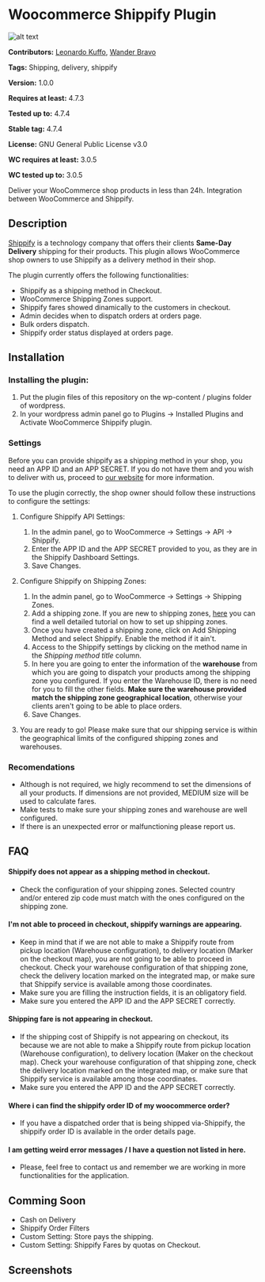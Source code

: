 # Woocommerce Shippify Plugin

![alt text](http://startupbrasil.org.br/wp-content/uploads/2014/12/shippify_logo_big.png "Shippify Logo")

**Contributors:** [Leonardo Kuffo](https://github.com/lkuffo/), [Wander Bravo](https://github.com/bram70)

**Tags:** Shipping, delivery, shippify

**Version:** 1.0.0

**Requires at least:** 4.7.3

**Tested up to:** 4.7.4

**Stable tag:** 4.7.4

**License:** GNU General Public License v3.0

**WC requires at least:** 3.0.5

**WC tested up to:** 3.0.5

Deliver your WooCommerce shop products in less than 24h. Integration between WooCommerce and Shippify. 

## Description ##

[Shippify](http://www.shippify.co/) is a technology company that offers their clients **Same-Day Delivery** shipping for their products. This plugin allows WooCommerce shop owners to use Shippify as a delivery method in their shop. 

The plugin currently offers the following functionalities:

- Shippify as a shipping method in Checkout.
- WooCommerce Shipping Zones support. 
- Shippify fares showed dinamically to the customers in checkout.
- Admin decides when to dispatch orders at orders page.
- Bulk orders dispatch.
- Shippify order status displayed at orders page.

## Installation ##

### Installing the plugin: ###

1. Put the plugin files of this repository on the wp-content / plugins folder of wordpress.
2. In your wordpress admin panel go to Plugins -> Installed Plugins and Activate WooCommerce Shippify plugin.

### Settings ###

Before you can provide shippify as a shipping method in your shop, you need an APP ID and an APP SECRET. If you do not have them and you wish to deliver with us, proceed to [our website](http://www.shippify.co/) for more information. 

To use the plugin correctly, the shop owner should follow these instructions to configure the settings:

1. Configure Shippify API Settings: 
    1. In the admin panel, go to WooCommerce -> Settings -> API -> Shippify.
    2. Enter the APP ID and the APP SECRET provided to you, as they are in the Shippify Dashboard Settings.
    3. Save Changes.

2. Configure Shippify on Shipping Zones:
    1. In the admin panel, go to WooCommerce -> Settings -> Shipping Zones. 
    2. Add a shipping zone. If you are new to shipping zones, [here](https://docs.woocommerce.com/document/setting-up-shipping-zones/) you can find a well detailed tutorial on how to set up shipping zones.
    3. Once you have created a shipping zone, click on Add Shipping Method and select Shippify. Enable the method if it ain't.
    4. Access to the Shippify settings by clicking on the method name in the *Shipping method title* column.
    5. In here you are going to enter the information of the **warehouse** from which you are going to dispatch your products among the shipping zone you configured. If you enter the Warehouse ID, there is no need for you to fill the other fields. **Make sure the warehouse provided match the shipping zone geographical location**, otherwise your clients aren't going to be able to place orders.
    6. Save Changes.

3. You are ready to go! Please make sure that our shipping service is within the geographical limits of the configured shipping zones and warehouses.

### Recomendations ###

- Although is not required, we higly recommend to set the dimensions of all your products. If dimensions are not provided, MEDIUM size will be used to calculate fares.
- Make tests to make sure your shipping zones and warehouse are well configured.
- If there is an unexpected error or malfunctioning please report us.

## FAQ ##

#### Shippify does not appear as a shipping method in checkout. ####
  - Check the configuration of your shipping zones. Selected country and/or entered zip code must match with the ones configured on the shipping zone. 

#### I'm not able to proceed in checkout, shippify warnings are appearing. ####
  - Keep in mind that if we are not able to make a Shippify route from pickup location (Warehouse configuration), to delivery location (Marker on the checkout map), you are not going to be able to proceed in checkout. Check your warehouse configuration of that shipping zone, check the delivery location marked on the integrated map, or make sure that Shippify service is available among those coordinates.  
  - Make sure you are filling the instruction fields, it is an obligatory field. 
  - Make sure you entered the APP ID and the APP SECRET correctly.

#### Shipping fare is not appearing in checkout. ####
  - If the shipping cost of Shippify is not appearing on checkout, its because we are not able to make a Shippify route from pickup location (Warehouse configuration), to delivery location (Maker on the checkout map). Check your warehouse configuration of that shipping zone, check the delivery location marked on the integrated map, or make sure that Shippify service is available among those coordinates.
  - Make sure you entered the APP ID and the APP SECRET correctly.

#### Where i can find the shippify order ID of my woocommerce order? ####
  - If you have a dispatched order that is being shipped via-Shippify, the shippify order ID is available in the order details page.

#### I am getting weird error messages / I have a question not listed in here. ####
  - Please, feel free to contact us and remember we are working in more functionalities for the application.

## Comming Soon ##

- Cash on Delivery
- Shippify Order Filters
- Custom Setting: Store pays the shipping.
- Custom Setting: Shippify Fares by quotas on Checkout.

## Screenshots ##





